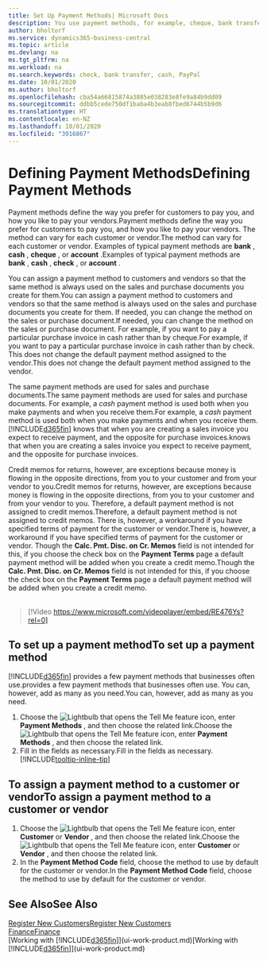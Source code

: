 ```yaml
---
title: Set Up Payment Methods| Microsoft Docs
description: You use payment methods, for example, cheque, bank transfer, cash, or PayPal, to define how sales and purchase invoices will be paid.
author: bholtorf
ms.service: dynamics365-business-central
ms.topic: article
ms.devlang: na
ms.tgt_pltfrm: na
ms.workload: na
ms.search.keywords: check, bank transfer, cash, PayPal
ms.date: 10/01/2020
ms.author: bholtorf
ms.openlocfilehash: cba54a66815874a3885e038283e8fe9a84b9dd09
ms.sourcegitcommit: ddbb5cede750df1baba4b3eab8fbed6744b5b9d6
ms.translationtype: HT
ms.contentlocale: en-NZ
ms.lasthandoff: 10/01/2020
ms.locfileid: "3916867"
---
```

# <a name="defining-payment-methods"></a><span data-ttu-id="ab4e6-103">Defining Payment Methods</span><span class="sxs-lookup"><span data-stu-id="ab4e6-103">Defining Payment Methods</span></span>
<span data-ttu-id="ab4e6-104">Payment methods define the way you prefer for customers to pay you, and how you like to pay your vendors.</span><span class="sxs-lookup"><span data-stu-id="ab4e6-104">Payment methods define the way you prefer for customers to pay you, and how you like to pay your vendors.</span></span> <span data-ttu-id="ab4e6-105">The method can vary for each customer or vendor.</span><span class="sxs-lookup"><span data-stu-id="ab4e6-105">The method can vary for each customer or vendor.</span></span> <span data-ttu-id="ab4e6-106">Examples of typical payment methods are **bank** , **cash** , **cheque** , or **account** .</span><span class="sxs-lookup"><span data-stu-id="ab4e6-106">Examples of typical payment methods are **bank** , **cash** , **check** , or **account** .</span></span>

<span data-ttu-id="ab4e6-107">You can assign a payment method to customers and vendors so that the same method is always used on the sales and purchase documents you create for them.</span><span class="sxs-lookup"><span data-stu-id="ab4e6-107">You can assign a payment method to customers and vendors so that the same method is always used on the sales and purchase documents you create for them.</span></span> <span data-ttu-id="ab4e6-108">If needed, you can change the method on the sales or purchase document.</span><span class="sxs-lookup"><span data-stu-id="ab4e6-108">If needed, you can change the method on the sales or purchase document.</span></span> <span data-ttu-id="ab4e6-109">For example, if you want to pay a particular purchase invoice in cash rather than by cheque.</span><span class="sxs-lookup"><span data-stu-id="ab4e6-109">For example, if you want to pay a particular purchase invoice in cash rather than by check.</span></span> <span data-ttu-id="ab4e6-110">This does not change the default payment method assigned to the vendor.</span><span class="sxs-lookup"><span data-stu-id="ab4e6-110">This does not change the default payment method assigned to the vendor.</span></span>

<span data-ttu-id="ab4e6-111">The same payment methods are used for sales and purchase documents.</span><span class="sxs-lookup"><span data-stu-id="ab4e6-111">The same payment methods are used for sales and purchase documents.</span></span> <span data-ttu-id="ab4e6-112">For example, a _cash_ payment method is used both when you make payments and when you receive them.</span><span class="sxs-lookup"><span data-stu-id="ab4e6-112">For example, a _cash_ payment method is used both when you make payments and when you receive them.</span></span> [!INCLUDE[d365fin](includes/d365fin_md.md)] <span data-ttu-id="ab4e6-113">knows that when you are creating a sales invoice you expect to receive payment, and the opposite for purchase invoices.</span><span class="sxs-lookup"><span data-stu-id="ab4e6-113">knows that when you are creating a sales invoice you expect to receive payment, and the opposite for purchase invoices.</span></span>

<span data-ttu-id="ab4e6-114">Credit memos for returns, however, are exceptions because money is flowing in the opposite directions, from you to your customer and from your vendor to you.</span><span class="sxs-lookup"><span data-stu-id="ab4e6-114">Credit memos for returns, however, are exceptions because money is flowing in the opposite directions, from you to your customer and from your vendor to you.</span></span> <span data-ttu-id="ab4e6-115">Therefore, a default payment method is not assigned to credit memos.</span><span class="sxs-lookup"><span data-stu-id="ab4e6-115">Therefore, a default payment method is not assigned to credit memos.</span></span> <span data-ttu-id="ab4e6-116">There is, however, a workaround if you have specified terms of payment for the customer or vendor.</span><span class="sxs-lookup"><span data-stu-id="ab4e6-116">There is, however, a workaround if you have specified terms of payment for the customer or vendor.</span></span> <span data-ttu-id="ab4e6-117">Though the **Calc. Pmt. Disc. on Cr. Memos** field is not intended for this, if you choose the check box on the **Payment Terms** page a default payment method will be added when you create a credit memo.</span><span class="sxs-lookup"><span data-stu-id="ab4e6-117">Though the **Calc. Pmt. Disc. on Cr. Memos** field is not intended for this, if you choose the check box on the **Payment Terms** page a default payment method will be added when you create a credit memo.</span></span> <br><br>  

> [!Video https://www.microsoft.com/videoplayer/embed/RE476Ys?rel=0]

## <a name="to-set-up-a-payment-method"></a><span data-ttu-id="ab4e6-118">To set up a payment method</span><span class="sxs-lookup"><span data-stu-id="ab4e6-118">To set up a payment method</span></span>
[!INCLUDE[d365fin](includes/d365fin_md.md)] <span data-ttu-id="ab4e6-119">provides a few payment methods that businesses often use.</span><span class="sxs-lookup"><span data-stu-id="ab4e6-119">provides a few payment methods that businesses often use.</span></span> <span data-ttu-id="ab4e6-120">You can, however, add as many as you need.</span><span class="sxs-lookup"><span data-stu-id="ab4e6-120">You can, however, add as many as you need.</span></span>

1. <span data-ttu-id="ab4e6-121">Choose the ![Lightbulb that opens the Tell Me feature](media/ui-search/search_small.png "Tell me what you want to do") icon, enter **Payment Methods** , and then choose the related link.</span><span class="sxs-lookup"><span data-stu-id="ab4e6-121">Choose the ![Lightbulb that opens the Tell Me feature](media/ui-search/search_small.png "Tell me what you want to do") icon, enter **Payment Methods** , and then choose the related link.</span></span>
2. <span data-ttu-id="ab4e6-122">Fill in the fields as necessary.</span><span class="sxs-lookup"><span data-stu-id="ab4e6-122">Fill in the fields as necessary.</span></span> [!INCLUDE[tooltip-inline-tip](includes/tooltip-inline-tip_md.md)]

## <a name="to-assign-a-payment-method-to-a-customer-or-vendor"></a><span data-ttu-id="ab4e6-123">To assign a payment method to a customer or vendor</span><span class="sxs-lookup"><span data-stu-id="ab4e6-123">To assign a payment method to a customer or vendor</span></span>
1. <span data-ttu-id="ab4e6-124">Choose the ![Lightbulb that opens the Tell Me feature](media/ui-search/search_small.png "Tell me what you want to do") icon, enter **Customer** or **Vendor** , and then choose the related link.</span><span class="sxs-lookup"><span data-stu-id="ab4e6-124">Choose the ![Lightbulb that opens the Tell Me feature](media/ui-search/search_small.png "Tell me what you want to do") icon, enter **Customer** or **Vendor** , and then choose the related link.</span></span>
2. <span data-ttu-id="ab4e6-125">In the **Payment Method Code** field, choose the method to use by default for the customer or vendor.</span><span class="sxs-lookup"><span data-stu-id="ab4e6-125">In the **Payment Method Code** field, choose the method to use by default for the customer or vendor.</span></span>

## <a name="see-also"></a><span data-ttu-id="ab4e6-126">See Also</span><span class="sxs-lookup"><span data-stu-id="ab4e6-126">See Also</span></span>
[<span data-ttu-id="ab4e6-127">Register New Customers</span><span class="sxs-lookup"><span data-stu-id="ab4e6-127">Register New Customers</span></span>](sales-how-register-new-customers.md)  
[<span data-ttu-id="ab4e6-128">Finance</span><span class="sxs-lookup"><span data-stu-id="ab4e6-128">Finance</span></span>](finance.md)  
<span data-ttu-id="ab4e6-129">[Working with [!INCLUDE[d365fin](includes/d365fin_md.md)]](ui-work-product.md)</span><span class="sxs-lookup"><span data-stu-id="ab4e6-129">[Working with [!INCLUDE[d365fin](includes/d365fin_md.md)]](ui-work-product.md)</span></span>  
